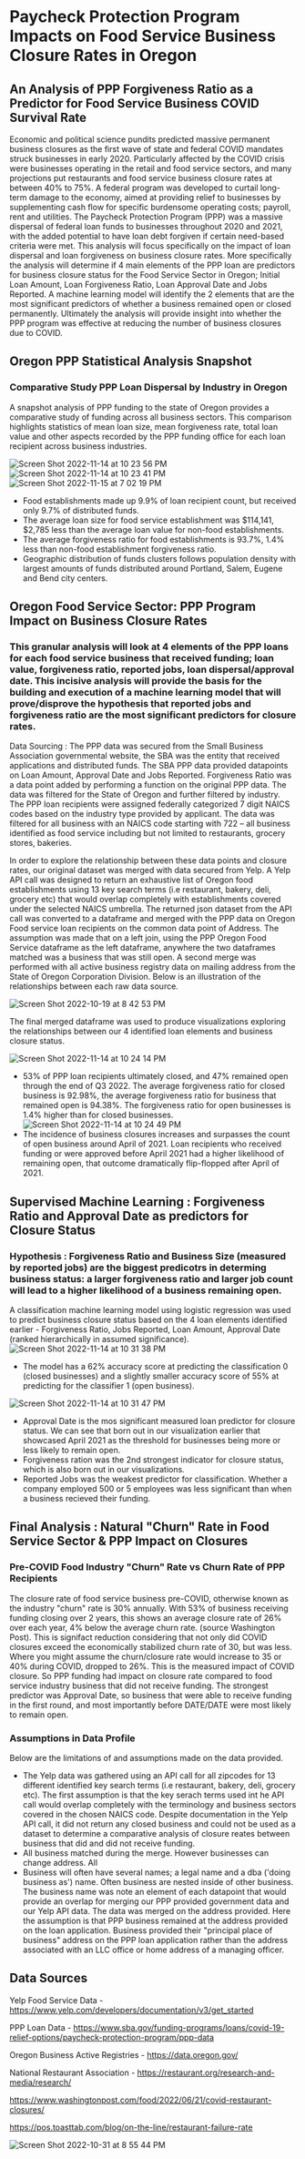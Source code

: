 # Paycheck Protection Program Impacts on Food Service Business Closure Rates in Oregon
## An Analysis of PPP Forgiveness Ratio as a Predictor for Food Service Business COVID Survival Rate
Economic and political science pundits predicted massive permanent business closures as the first wave of state and federal COVID mandates struck businesses in early 2020. Particularly affected by the COVID crisis were businesses operating in the retail and food service sectors, and many projections put restaurants and food service business closure rates at between 40% to 75%. A federal program was developed to curtail long-term damage to the economy, aimed at providing relief to businesses by supplementing cash flow for specific burdensome operating costs; payroll, rent and utilities. The Paycheck Protection Program (PPP) was a massive dispersal of federal loan funds to businesses throughout 2020 and 2021, with the added potential to have loan debt forgiven if certain need-based criteria were met. This analysis will focus specifically on the impact of loan dispersal and loan forgiveness on business closure rates. More specifically the analysis will determine if 4 main elements of the PPP loan are predictors for business closure status for the Food Service Sector in Oregon; Initial Loan Amount, Loan Forgiveness Ratio, Loan Approval Date and Jobs Reported. A machine learning model will identify the 2 elements that are the most significant predictors of whether a business remained open or closed permanently. Ultimately the analysis will provide insight into whether the PPP program was effective at reducing the number of business closures due to COVID.


## Oregon PPP Statistical Analysis Snapshot
### Comparative Study PPP Loan Dispersal by Industry in Oregon
A snapshot analysis of PPP funding to the state of Oregon provides a comparative study of funding across all business sectors. This comparison highlights statistics of mean loan size, mean forgiveness rate, total loan value and other aspects recorded by the PPP funding office for each loan recipient across business industries.

![Screen Shot 2022-11-14 at 10 23 56 PM](https://user-images.githubusercontent.com/107326987/202343153-c49ee2f5-be1f-4b8a-8a02-675025f060ad.png)
![Screen Shot 2022-11-14 at 10 23 41 PM](https://user-images.githubusercontent.com/107326987/202342849-83193ec4-a700-4892-85bb-c29d3f5e06c3.png)
![Screen Shot 2022-11-15 at 7 02 19 PM](https://user-images.githubusercontent.com/107326987/202342887-527c6120-6572-4f40-954e-1c00e505cacc.png)

- Food establishments made up 9.9% of loan recipient count, but received only 9.7% of distributed funds.
-	The average loan size for food service establishment was $114,141, $2,785 less than the average loan value for non-food establishments.
-	The average forgiveness ratio for food establishments is 93.7%, 1.4% less than non-food establishment forgiveness ratio.
- Geographic distribution of funds clusters follows population density with largest amounts of funds distributed around Portland, Salem, Eugene and Bend city centers.

## Oregon Food Service Sector: PPP Program Impact on Business Closure Rates
### This granular analysis will look at 4 elements of the PPP loans for each food service business that received funding; loan value, forgiveness ratio, reported jobs, loan dispersal/approval date. This incisive analysis will provide the basis for the building and execution of a machine learning model that will prove/disprove the hypothesis that reported jobs and forgiveness ratio are the most significant predictors for closure rates.

Data Sourcing : The PPP data was secured from the Small Business Association governmental website, the SBA was the entity that received applications and distributed funds. The SBA PPP data provided datapoints on Loan Amount, Approval Date and Jobs Reported. Forgiveness Ratio was a data point added by performing a function on the original PPP data. The data was filtered for the State of Oregon and further filtered by industry. The PPP loan recipients were assigned federally categorized 7 digit NAICS codes based on the industry type provided by applicant. The data was filtered for all business with an NAICS code starting with 722 – all business identified as food service including but not limited to restaurants, grocery stores, bakeries. 

In order to explore the relationship between these data points and closure rates, our original dataset was merged with data secured from Yelp. A Yelp API call was designed to return an exhaustive list of Oregon food establishments using 13 key search terms (i.e restaurant, bakery, deli, grocery etc) that would overlap completely with establishments covered under the selected NAICS umbrella. The returned json dataset from the API call was converted to a dataframe and merged  with the PPP data on Oregon Food service loan recipients on the common data point of Address. The assumption was made that on a left join, using the PPP Oregon Food Service dataframe as the left dataframe, anywhere the two dataframes matched was a business that was still open. A second merge was performed with all active business registry data on mailing address from the State of Oregon Corporation Division. Below is an illustration of the relationships between each raw data source.

![Screen Shot 2022-10-19 at 8 42 53 PM](https://user-images.githubusercontent.com/107326987/202343241-b7376ab8-b45e-49e6-bc11-7b82dea1ba1c.png)

The final merged dataframe was used to produce visualizations exploring the relationships between our 4 identified loan elements and business closure status.

![Screen Shot 2022-11-14 at 10 24 14 PM](https://user-images.githubusercontent.com/107326987/202343078-47cfec6d-8a0a-4a03-bffe-748877902883.png)
- 53% of PPP loan recipients ultimately closed, and 47% remained open through the end of Q3 2022. The average forgiveness ratio for closed business is 92.98%, the average forgiveness ratio for business that remained open is 94.38%. The forgiveness ratio for open businesses is 1.4% higher than for closed businesses.
![Screen Shot 2022-11-14 at 10 24 49 PM](https://user-images.githubusercontent.com/107326987/202343144-49a8d796-8012-4595-8cba-891647808260.png)
- The incidence of business closures increases and surpasses the count of open business around April of 2021. Loan recipients who received funding or were approved before April 2021 had a higher likelihood of remaining open, that outcome dramatically flip-flopped after April of 2021.

## Supervised Machine Learning : Forgiveness Ratio and Approval Date as predictors for Closure Status
### Hypothesis : Forgiveness Ratio and Business Size (measured by reported jobs) are the biggest predicotrs in determing business status: a larger forgiveness ratio and larger job count will lead to a higher likelihood of a business remaining open.

A classification machine learning model using logistic regression was used to predict business closure status based on the 4 loan elements identified earlier - Forgiveness Ratio, Jobs Reported, Loan Amount, Approval Date (ranked hierarchically in assumed significance). 
![Screen Shot 2022-11-14 at 10 31 38 PM](https://user-images.githubusercontent.com/107326987/202343200-c7ff841d-ec30-4ce9-9d1e-7244ed229c25.png)
- The model has a 62% accuracy score at predicting the classification 0 (closed businesses) and a slightly smaller accuracy score of 55% at predicting for the classifier 1 (open business).

![Screen Shot 2022-11-14 at 10 31 47 PM](https://user-images.githubusercontent.com/107326987/202343205-d33d56ee-a293-44ae-a3c1-0d76581b7359.png)
- Approval Date is the mos significant measured loan predictor for closure status. We can see that born out in our visualization earlier that showcased April 2021 as the threshold for businesses being more or less likely to remain open. 
- Forgiveness ration was the 2nd strongest indicator for closure status, which is also born out in our visualizations.
- Reported Jobs was the weakest predictor for classification. Whether a company employed 500 or 5 employees was less significant than when a business recieved their funding. 

## Final Analysis : Natural "Churn" Rate in Food Service Sector & PPP Impact on Closures
### Pre-COVID Food Industry "Churn" Rate vs Churn Rate of PPP Recipients
The closure rate of food service business pre-COVID, otherwise known as the industry "churn" rate is 30% annually. With 53% of business receiving funding closing over 2 years, this shows an average closure rate of 26% over each year, 4% below the average churn rate. (source Washington Post). This is signifact reduction considering that not only did COVID closures exceed the economically stabilized churn rate of 30, but was less. Where you might assume the churn/closure rate would increase to 35 or 40% during COVID, dropped to 26%.  This is the measured impact of COVID closure. So PPP funding had impact on closure rate compared to food service industry business that did not receive funding. The strongest predictor was Approval Date, so business that were able to receive funding in the first round, and most importantly before DATE/DATE were most likely to remain open. 

### Assumptions in Data Profile
Below are the limitations of and assumptions made on the data provided. 
- The Yelp data was gathered using an API call for all zipcodes for 13 different identified key search terms (i.e restaurant, bakery, deli, grocery etc). The first assumption is that the key serach terms used int he API call would overlap completely with the terminology and business sectors covered in the chosen NAICS code. Despite documentation in the Yelp API call, it did not return any closed business and could not be used as a dataset to determine a comparative analysis of closure reates between business that did and did not receive funding.
- All business matched during the merge. However businesses can change address. All 
- Business will often have several names; a legal name and a dba ('doing business as') name. Often business are nested inside of other business. The business name was note an element of each datapoint that would provide an overlap for merging our PPP provided government data and our Yelp API data. The data was merged on the address provided. Here the assumption is that PPP business remained at the address provided on the loan application. Business provided their "principal place of business" address on the PPP loan application rather than the address associated with an LLC office or home address of a managing officer.

## Data Sources
Yelp Food Service Data - https://www.yelp.com/developers/documentation/v3/get_started

PPP Loan Data - https://www.sba.gov/funding-programs/loans/covid-19-relief-options/paycheck-protection-program/ppp-data

Oregon Business Active Registries - https://data.oregon.gov/

National Restaurant Association - https://restaurant.org/research-and-media/research/

https://www.washingtonpost.com/food/2022/06/21/covid-restaurant-closures/

https://pos.toasttab.com/blog/on-the-line/restaurant-failure-rate

![Screen Shot 2022-10-31 at 8 55 44 PM](https://user-images.githubusercontent.com/107326987/202554917-928d88a5-bcf1-46f1-81e5-2002940a40fc.png)

